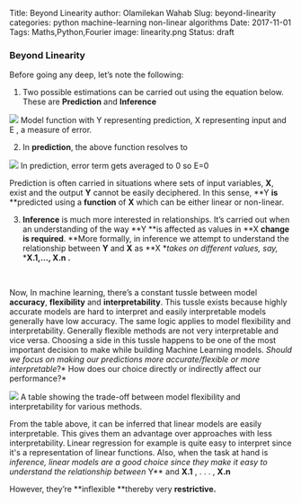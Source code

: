 Title: Beyond Linearity
author: Olamilekan Wahab
Slug: beyond-linearity
categories: python machine-learning non-linear algorithms
Date: 2017-11-01
Tags: Maths,Python,Fourier
image: linearity.png 
Status: draft



### Beyond Linearity

Before going any deep, let’s note the following:

1.  Two possible estimations can be carried out using the equation below. These are
**Prediction** and **Inference**

![](https://cdn-images-1.medium.com/max/640/1*bpXEdJYFCHe8I-ml8Vlfqw.png)
<span class="figcaption_hack">Model function with Y representing prediction, X representing input and E , a
measure of error.</span>

2.  In **prediction**, the above function resolves to

![](https://cdn-images-1.medium.com/max/640/1*JHpzzUWlm17T0u8mABbWlw.png)
<span class="figcaption_hack">In prediction, error term gets averaged to 0 so E=0</span>

Prediction is often carried in situations where sets of input variables, **X**,
exist and the output **Y** cannot be easily deciphered. In this sense, **Y
**is** **predicted using a **function** of **X** which can be either linear or
non-linear.

3. **Inference** is much more interested in relationships. It’s carried out when
an understanding of the way **Y **is affected as values in **X **change is
required**. **More formally, in inference we attempt to understand the
relationship between **Y** and **X** as **X **takes on different values, say,*
***X.1,…, X.n .**

<br> 

Now, In machine learning, there’s a constant tussle between model **accuracy**,
**flexibility** and **interpretability**. This tussle exists because highly
accurate models are hard to interpret and easily interpretable models generally
have low accuracy. The same logic applies to model flexibility and
interpretability. Generally flexible methods are not very interpretable and vice
versa. Choosing a side in this tussle happens to be one of the most important
decision to make while building Machine Learning models. *Should we focus on
making our predictions more accurate/flexible or more interpretable*?* How does
our choice directly or indirectly affect our performance?*

![](https://cdn-images-1.medium.com/max/640/1*UfNy09IS0djZqA69jsaLng.png)
<span class="figcaption_hack">A table showing the trade-off between model flexibility and interpretability for
various methods.</span>

From the table above, it can be inferred that linear models are easily
interpretable. This gives them an advantage over approaches with less
interpretability. Linear regression for example is quite easy to interpret since
it's a representation of linear functions. Also, when the task at hand is
*inference, *linear models are a good choice since they make it easy to
understand the relationship between** Y** and **X.1** , . . . , **X.n**

However, they’re **inflexible **thereby very **restrictive.**
